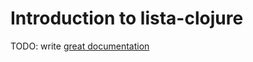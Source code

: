 # Introduction to lista-clojure

TODO: write [great documentation](http://jacobian.org/writing/what-to-write/)
